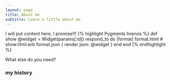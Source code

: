 ```yaml
---
layout: page
title: About me
subtitle: Learn a little about me
---
```


I will put content here, I promise!!!
{% highlight Pygments linenos %}
def show
  @widget = Widget(params[:id])
  respond_to do |format|
    format.html # show.html.erb
    format.json { render json: @widget }
  end
end
{% endhighlight %}

What else do you need?

### my history

